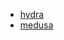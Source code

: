 - [hydra](https://github.com/xiaoy-sec/Pentest_Note/blob/master/wiki/HASH操作/破解工具/hydra.md)
- [medusa](https://github.com/xiaoy-sec/Pentest_Note/blob/master/wiki/HASH操作/破解工具/medusa.md)